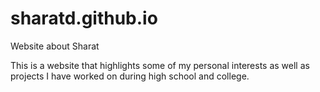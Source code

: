 # sharatd.github.io
Website about Sharat

This is a website that highlights some of my personal interests as well as projects I have worked on during high school and college. 
